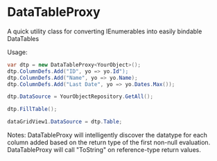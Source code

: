 DataTableProxy
==============

A quick utility class for converting IEnumerables into easily bindable DataTables

Usage:
```csharp
var dtp = new DataTableProxy<YourObject>();
dtp.ColumnDefs.Add("ID", yo => yo.Id");
dtp.ColumnDefs.Add("Name", yo => yo.Name);
dtp.ColumnDefs.Add("Last Date", yo => yo.Dates.Max());

dtp.DataSource = YourObjectRepository.GetAll();

dtp.FillTable();

dataGridView1.DataSource = dtp.Table;
```

Notes:
DataTableProxy will intelligently discover the datatype for each column added based on the return type of the first non-null evaluation.
DataTableProxy will call "ToString" on reference-type return values. 